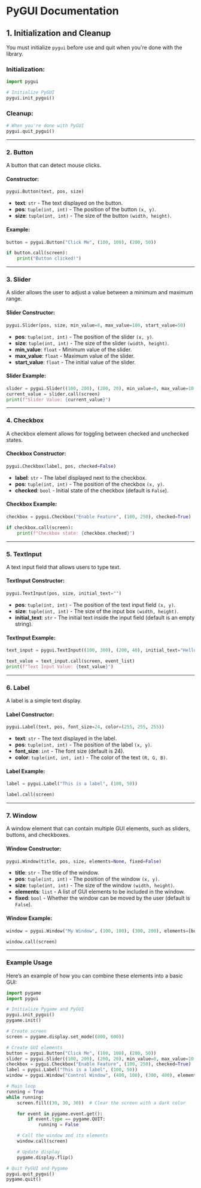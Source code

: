 # **PyGUI Documentation**

## **1. Initialization and Cleanup**

You must initialize `pygui` before use and quit when you're done with the library.

### **Initialization:**

```python
import pygui

# Initialize PyGUI
pygui.init_pygui()
```

### **Cleanup:**

```python
# When you're done with PyGUI
pygui.quit_pygui()
```

---

### **2. Button**

A button that can detect mouse clicks.

#### **Constructor:**

```python
pygui.Button(text, pos, size)
```

- **text**: `str` - The text displayed on the button.
- **pos**: `tuple(int, int)` - The position of the button `(x, y)`.
- **size**: `tuple(int, int)` - The size of the button `(width, height)`.

#### **Example:**

```python
button = pygui.Button("Click Me", (100, 100), (200, 50))

if button.call(screen):
    print("Button clicked!")
```

---

### **3. Slider**

A slider allows the user to adjust a value between a minimum and maximum range.

#### **Slider Constructor:**

```python
pygui.Slider(pos, size, min_value=0, max_value=100, start_value=50)
```

- **pos**: `tuple(int, int)` - The position of the slider `(x, y)`.
- **size**: `tuple(int, int)` - The size of the slider `(width, height)`.
- **min_value**: `float` - Minimum value of the slider.
- **max_value**: `float` - Maximum value of the slider.
- **start_value**: `float` - The initial value of the slider.

#### **Slider Example:**

```python
slider = pygui.Slider((100, 200), (200, 20), min_value=0, max_value=10, start_value=5)
current_value = slider.call(screen)
print(f"Slider Value: {current_value}")
```

---

### **4. Checkbox**

A checkbox element allows for toggling between checked and unchecked states.

#### **Checkbox Constructor:**

```python
pygui.Checkbox(label, pos, checked=False)
```

- **label**: `str` - The label displayed next to the checkbox.
- **pos**: `tuple(int, int)` - The position of the checkbox `(x, y)`.
- **checked**: `bool` - Initial state of the checkbox (default is `False`).

#### **Checkbox Example:**

```python
checkbox = pygui.Checkbox("Enable Feature", (100, 250), checked=True)

if checkbox.call(screen):
    print(f"Checkbox state: {checkbox.checked}")
```

---

### **5. TextInput**

A text input field that allows users to type text.

#### **TextInput Constructor:**

```python
pygui.TextInput(pos, size, initial_text="")
```

- **pos**: `tuple(int, int)` - The position of the text input field `(x, y)`.
- **size**: `tuple(int, int)` - The size of the input box `(width, height)`.
- **initial_text**: `str` - The initial text inside the input field (default is an empty string).

#### **TextInput Example:**

```python
text_input = pygui.TextInput((100, 300), (200, 40), initial_text="Hello!")

text_value = text_input.call(screen, event_list)
print(f"Text Input Value: {text_value}")
```

---

### **6. Label**

A label is a simple text display.

#### **Label Constructor:**

```python
pygui.Label(text, pos, font_size=24, color=(255, 255, 255))
```

- **text**: `str` - The text displayed in the label.
- **pos**: `tuple(int, int)` - The position of the label `(x, y)`.
- **font_size**: `int` - The font size (default is 24).
- **color**: `tuple(int, int, int)` - The color of the text `(R, G, B)`.

#### **Label Example:**

```python
label = pygui.Label("This is a label", (100, 50))

label.call(screen)
```

---

### **7. Window**

A window element that can contain multiple GUI elements, such as sliders, buttons, and checkboxes.

#### **Window Constructor:**

```python
pygui.Window(title, pos, size, elements=None, fixed=False)
```

- **title**: `str` - The title of the window.
- **pos**: `tuple(int, int)` - The position of the window `(x, y)`.
- **size**: `tuple(int, int)` - The size of the window `(width, height)`.
- **elements**: `list` - A list of GUI elements to be included in the window.
- **fixed**: `bool` - Whether the window can be moved by the user (default is `False`).

#### **Window Example:**

```python
window = pygui.Window("My Window", (100, 100), (300, 200), elements=[button, slider, checkbox])

window.call(screen)
```

---

### **Example Usage**

Here’s an example of how you can combine these elements into a basic GUI:

```python
import pygame
import pygui

# Initialize Pygame and PyGUI
pygui.init_pygui()
pygame.init()

# Create screen
screen = pygame.display.set_mode((800, 600))

# Create GUI elements
button = pygui.Button("Click Me", (100, 100), (200, 50))
slider = pygui.Slider((100, 200), (200, 20), min_value=0, max_value=10, start_value=5)
checkbox = pygui.Checkbox("Enable Feature", (100, 250), checked=True)
label = pygui.Label("This is a label", (100, 50))
window = pygui.Window("Control Window", (400, 100), (300, 400), elements=[button, slider, checkbox, label])

# Main loop
running = True
while running:
    screen.fill((30, 30, 30))  # Clear the screen with a dark color

    for event in pygame.event.get():
        if event.type == pygame.QUIT:
            running = False

    # Call the window and its elements
    window.call(screen)

    # Update display
    pygame.display.flip()

# Quit PyGUI and Pygame
pygui.quit_pygui()
pygame.quit()
```

